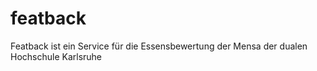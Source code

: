 # featback
Featback ist ein Service für die Essensbewertung der Mensa der dualen Hochschule Karlsruhe
